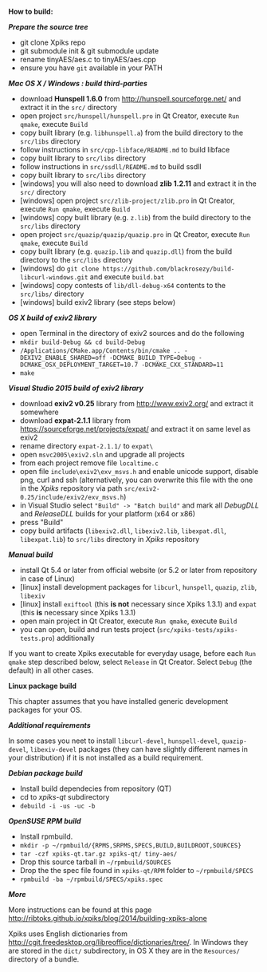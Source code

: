 **How to build:**

***Prepare the source tree***

- git clone Xpiks repo
- git submodule init & git submodule update
- rename tinyAES/aes.c to tinyAES/aes.cpp
- ensure you have `git` available in your PATH

***Mac OS X / Windows : build third-parties***

- download **Hunspell 1.6.0** from http://hunspell.sourceforge.net/ and extract it in the `src/` directory
- open project `src/hunspell/hunspell.pro` in Qt Creator, execute `Run qmake`, execute `Build`
- copy built library (e.g. `libhunspell.a`) from the build directory to the `src/libs` directory
- follow instructions in `src/cpp-libface/README.md` to build libface
- copy built library to `src/libs` directory
- follow instructions in `src/ssdll/README.md` to build ssdll
- copy built library to `src/libs` directory
- [windows] you will also need to download **zlib 1.2.11** and extract it in the `src/` directory
- [windows] open project `src/zlib-project/zlib.pro` in Qt Creator, execute `Run qmake`, execute `Build`
- [windows] copy built library (e.g. `z.lib`) from the build directory to the `src/libs` directory
- open project `src/quazip/quazip/quazip.pro` in Qt Creator, execute `Run qmake`, execute `Build`
- copy built library (e.g. `quazip.lib` and `quazip.dll`) from the build directory to the `src/libs` directory
- [windows] do `git clone https://github.com/blackrosezy/build-libcurl-windows.git` and execute `build.bat`
- [windows] copy contests of `lib/dll-debug-x64` contents to the `src/libs/` directory
- [windows] build exiv2 library (see steps below)

***OS X build of exiv2 library***

- open Terminal in the directory of exiv2 sources and do the following
- `mkdir build-Debug && cd build-Debug`
- `/Applications/CMake.app/Contents/bin/cmake .. -DEXIV2_ENABLE_SHARED=off -DCMAKE_BUILD_TYPE=Debug -DCMAKE_OSX_DEPLOYMENT_TARGET=10.7 -DCMAKE_CXX_STANDARD=11`
- `make`

***Visual Studio 2015 build of exiv2 library***

- download **exiv2 v0.25** library from http://www.exiv2.org/ and extract it somewhere
- download **expat-2.1.1** library from https://sourceforge.net/projects/expat/ and extract it on same level as exiv2
- rename directory `expat-2.1.1/` to `expat\`
- open `msvc2005\exiv2.sln` and upgrade all projects
- from each project remove file `localtime.c`
- open file `include\exiv2\exv_msvs.h` and enable unicode support, disable png, curl and ssh (alternatively, you can overwrite this file with the one in the _Xpiks_ repository via path `src/exiv2-0.25/include/exiv2/exv_msvs.h`)
- in Visual Studio select `"Build" -> "Batch build"` and mark all _DebugDLL_ and _ReleaseDLL_ builds for your platform (x64 or x86)
- press "Build"
- copy build artifacts (`libexiv2.dll`, `libexiv2.lib`, `libexpat.dll`, `libexpat.lib`) to `src/libs` directory in _Xpiks_ repository

***Manual build***
- install Qt 5.4 or later from official website (or 5.2 or later from repository in case of Linux)
- [linux] install development packages for `libcurl`, `hunspell`, `quazip`, `zlib`, `libexiv`
- [linux] install `exiftool` (this **is not** necessary since Xpiks 1.3.1) and `expat` (this **is** necessary since Xpiks 1.3.1)
- open main project in Qt Creator, execute `Run qmake`, execute `Build`
- you can open, build and run tests project (`src/xpiks-tests/xpiks-tests.pro`) additionally

If you want to create Xpiks executable for everyday usage, before each `Run qmake` step described below, select `Release` in Qt Creator. Select `Debug` (the default) in all other cases.

**Linux package build**

This chapter assumes that you have installed generic development packages for your OS.

***Additional requirements***

In some cases you neet to install `libcurl-devel`, `hunspell-devel`, `quazip-devel`, `libexiv-devel` packages (they can have slightly different names in your distribution) if it is not installed as a build requirement.

***Debian package build***

- Install build dependecies from repository (QT)
- cd to _xpiks-qt_ subdirectory
- `debuild -i -us -uc -b`

***OpenSUSE RPM build***

- Install rpmbuild.
- `mkdir -p ~/rpmbuild/{RPMS,SRPMS,SPECS,BUILD,BUILDROOT,SOURCES}`
- `tar -czf xpiks-qt.tar.gz xpiks-qt/ tiny-aes/`
- Drop this source tarball in `~/rpmbuild/SOURCES`
- Drop the the spec file found in `xpiks-qt/RPM` folder to `~/rpmbuild/SPECS`
- `rpmbuild -ba ~/rpmbuild/SPECS/xpiks.spec`

***More***

More instructions can be found at this page http://ribtoks.github.io/xpiks/blog/2014/building-xpiks-alone

Xpiks uses English dictionaries from http://cgit.freedesktop.org/libreoffice/dictionaries/tree/. In Windows they are stored in the `dict/` subdirectory, in OS X they are in the `Resources/` directory of a bundle.
